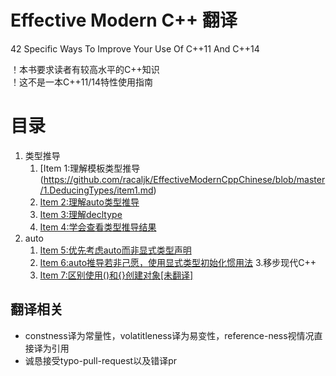 # Effective Modern C++ 翻译
42 Specific Ways To Improve Your Use Of C++11 And C++14

！本书要求读者有较高水平的C++知识<br>
！这不是一本C++11/14特性使用指南<br>
 

# 目录
1. 类型推导
	1. [Item 1:理解模板类型推导(https://github.com/racaljk/EffectiveModernCppChinese/blob/master/1.DeducingTypes/item1.md)
	2. [Item 2:理解auto类型推导](https://github.com/racaljk/EffectiveModernCppChinese/blob/master/1.DeducingTypes/item2.md)
	3. [Item 3:理解decltype](https://github.com/racaljk/EffectiveModernCppChinese/blob/master/1.DeducingTypes/item3.md)
	3. [Item 4:学会查看类型推导结果](https://github.com/racaljk/EffectiveModernCppChinese/blob/master/1.DeducingTypes/item4.md)
2. auto
	1. [Item 5:优先考虑auto而非显式类型声明](https://github.com/racaljk/EffectiveModernCppChinese/blob/master/2.auto/item5.md)
	2. [Item 6:auto推导若非己愿，使用显式类型初始化惯用法](https://github.com/racaljk/EffectiveModernCppChinese/blob/master/2.auto/item6.md)
3.移步现代C++
	1. [Item 7:区别使用()和{}创建对象[未翻译]]()

## 翻译相关
+ constness译为常量性，volatitleness译为易变性，reference-ness视情况直接译为引用<br>
+ 诚恳接受typo-pull-request以及错译pr<br>
